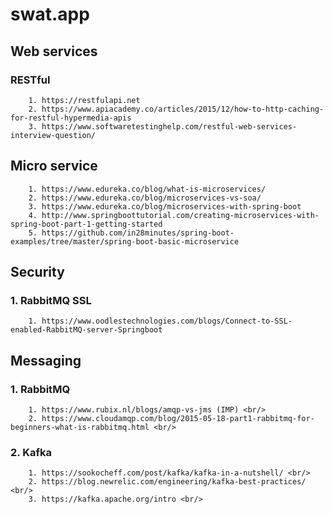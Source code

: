 # swat.app

## Web services
### RESTful
        1. https://restfulapi.net
        2. https://www.apiacademy.co/articles/2015/12/how-to-http-caching-for-restful-hypermedia-apis
        3. https://www.softwaretestinghelp.com/restful-web-services-interview-question/

## Micro service
        1. https://www.edureka.co/blog/what-is-microservices/
        2. https://www.edureka.co/blog/microservices-vs-soa/
        3. https://www.edureka.co/blog/microservices-with-spring-boot
        4. http://www.springboottutorial.com/creating-microservices-with-spring-boot-part-1-getting-started
        5. https://github.com/in28minutes/spring-boot-examples/tree/master/spring-boot-basic-microservice

## Security
### 1. RabbitMQ SSL
        1. https://www.oodlestechnologies.com/blogs/Connect-to-SSL-enabled-RabbitMQ-server-Springboot

## Messaging
### 1. RabbitMQ
        1. https://www.rubix.nl/blogs/amqp-vs-jms (IMP) <br/>
        2. https://www.cloudamqp.com/blog/2015-05-18-part1-rabbitmq-for-beginners-what-is-rabbitmq.html <br/>
### 2. Kafka
        1. https://sookocheff.com/post/kafka/kafka-in-a-nutshell/ <br/>
        2. https://blog.newrelic.com/engineering/kafka-best-practices/ <br/>
        3. https://kafka.apache.org/intro <br/>

